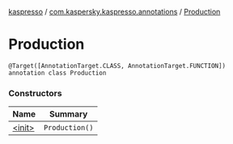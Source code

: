 [kaspresso](../../index.md) / [com.kaspersky.kaspresso.annotations](../index.md) / [Production](./index.md)

# Production

`@Target([AnnotationTarget.CLASS, AnnotationTarget.FUNCTION]) annotation class Production`

### Constructors

| Name | Summary |
|---|---|
| [&lt;init&gt;](-init-.md) | `Production()` |
